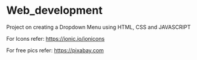 # Web_development
Project  on creating  a Dropdown Menu using HTML, CSS and JAVASCRIPT

For Icons refer: https://ionic.io/ionicons

For free pics refer: https://pixabay.com

